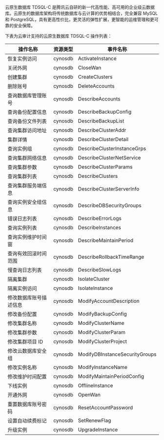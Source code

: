 云原生数据库 TDSQL-C 是腾讯云自研的新一代高性能、高可用的企业级云数据库。云原生的数据库架构将传统数据库与云计算的优势相结合，完全兼容 MySQL 和 PostgreSQL，具有更高性价比，更灵活的弹性扩展，更智能的运维管理和更可靠的安全保障。

下表为云审计支持的云原生数据库 TDSQL-C 操作列表：

| 操作名称        | 资源类型    | 事件名称                           |
|-------------|---------|--------------------------------|
| 恢复实例访问      | cynosdb | ActivateInstance               |
| 关闭外网        | cynosdb | CloseWan                       |
| 创建集群        | cynosdb | CreateClusters                 |
| 删除账号        | cynosdb | DeleteAccounts                 |
| 查询数据库管理账号   | cynosdb | DescribeAccounts               |
| 查询备份配置信息    | cynosdb | DescribeBackupConfig           |
| 查询备份文件列表    | cynosdb | DescribeBackupList             |
| 查询集群访问地址    | cynosdb | DescribeClusterAddr            |
| 集群详情        | cynosdb | DescribeClusterDetail          |
| 查询实例组       | cynosdb | DescribeClusterInstanceGrps    |
| 查询集群网络信息    | cynosdb | DescribeClusterNetService      |
| 查询集群参数      | cynosdb | DescribeClusterParams          |
| 查询集群列表      | cynosdb | DescribeClusters               |
| 查询集群服务端信息   | cynosdb | DescribeClusterServerInfo      |
| 查询实例安全组信息   | cynosdb | DescribeDBSecurityGroups       |
| 错误日志列表      | cynosdb | DescribeErrorLogs              |
| 查询实例列表      | cynosdb | DescribeInstances              |
| 查询实例维护时间窗   | cynosdb | DescribeMaintainPeriod         |
| 查询有效回滚时间范围  | cynosdb | DescribeRollbackTimeRange      |
| 慢查询日志列表     | cynosdb | DescribeSlowLogs               |
| 隔离集群        | cynosdb | IsolateCluster                 |
| 隔离实例访问      | cynosdb | IsolateInstance                |
| 修改数据库账号描述信息 | cynosdb | ModifyAccountDescription       |
| 修改备份配置      | cynosdb | ModifyBackupConfig             |
| 修改集群名称      | cynosdb | ModifyClusterName              |
| 修改集群参数      | cynosdb | ModifyClusterParam             |
| 修改集群项目 ID    | cynosdb | ModifyClusterProject           |
| 修改云数据库安全组   | cynosdb | ModifyDBInstanceSecurityGroups |
| 修改实例名称      | cynosdb | ModifyInstanceName             |
| 修改维护时间配置    | cynosdb | ModifyMaintainPeriodConfig     |
| 下线实例        | cynosdb | OfflineInstance                |
| 开通外网        | cynosdb | OpenWan                        |
| 重置数据库账号密码   | cynosdb | ResetAccountPassword           |
| 设置自动续费标记    | cynosdb | SetRenewFlag                   |
| 升级实例        | cynosdb | UpgradeInstance                |
